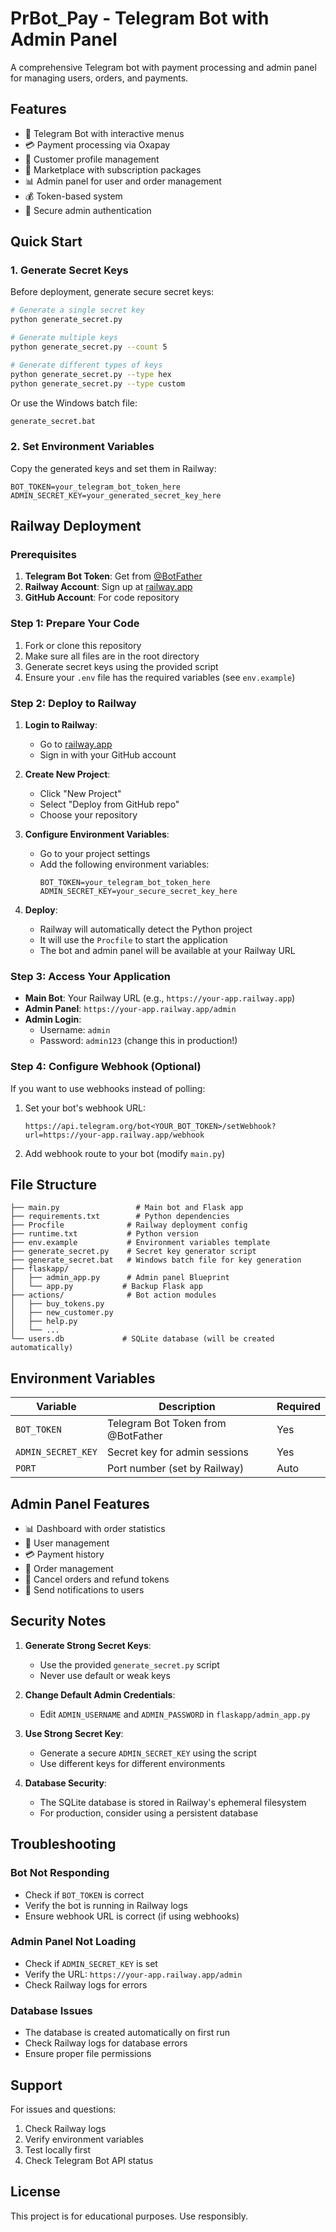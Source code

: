 # PrBot_Pay - Telegram Bot with Admin Panel

A comprehensive Telegram bot with payment processing and admin panel for managing users, orders, and payments.

## Features

- 🤖 Telegram Bot with interactive menus
- 💳 Payment processing via Oxapay
- 👥 Customer profile management
- 🛒 Marketplace with subscription packages
- 📊 Admin panel for user and order management
- 💰 Token-based system
- 🔐 Secure admin authentication

## Quick Start

### 1. Generate Secret Keys

Before deployment, generate secure secret keys:

```bash
# Generate a single secret key
python generate_secret.py

# Generate multiple keys
python generate_secret.py --count 5

# Generate different types of keys
python generate_secret.py --type hex
python generate_secret.py --type custom
```

Or use the Windows batch file:
```cmd
generate_secret.bat
```

### 2. Set Environment Variables

Copy the generated keys and set them in Railway:

```
BOT_TOKEN=your_telegram_bot_token_here
ADMIN_SECRET_KEY=your_generated_secret_key_here
```

## Railway Deployment

### Prerequisites

1. **Telegram Bot Token**: Get from [@BotFather](https://t.me/botfather)
2. **Railway Account**: Sign up at [railway.app](https://railway.app)
3. **GitHub Account**: For code repository

### Step 1: Prepare Your Code

1. Fork or clone this repository
2. Make sure all files are in the root directory
3. Generate secret keys using the provided script
4. Ensure your `.env` file has the required variables (see `env.example`)

### Step 2: Deploy to Railway

1. **Login to Railway**:
   - Go to [railway.app](https://railway.app)
   - Sign in with your GitHub account

2. **Create New Project**:
   - Click "New Project"
   - Select "Deploy from GitHub repo"
   - Choose your repository

3. **Configure Environment Variables**:
   - Go to your project settings
   - Add the following environment variables:
     ```
     BOT_TOKEN=your_telegram_bot_token_here
     ADMIN_SECRET_KEY=your_secure_secret_key_here
     ```

4. **Deploy**:
   - Railway will automatically detect the Python project
   - It will use the `Procfile` to start the application
   - The bot and admin panel will be available at your Railway URL

### Step 3: Access Your Application

- **Main Bot**: Your Railway URL (e.g., `https://your-app.railway.app`)
- **Admin Panel**: `https://your-app.railway.app/admin`
- **Admin Login**: 
  - Username: `admin`
  - Password: `admin123` (change this in production!)

### Step 4: Configure Webhook (Optional)

If you want to use webhooks instead of polling:

1. Set your bot's webhook URL:
   ```
   https://api.telegram.org/bot<YOUR_BOT_TOKEN>/setWebhook?url=https://your-app.railway.app/webhook
   ```

2. Add webhook route to your bot (modify `main.py`)

## File Structure

```
├── main.py                 # Main bot and Flask app
├── requirements.txt        # Python dependencies
├── Procfile              # Railway deployment config
├── runtime.txt           # Python version
├── env.example           # Environment variables template
├── generate_secret.py    # Secret key generator script
├── generate_secret.bat   # Windows batch file for key generation
├── flaskapp/
│   ├── admin_app.py      # Admin panel Blueprint
│   └── app.py           # Backup Flask app
├── actions/              # Bot action modules
│   ├── buy_tokens.py
│   ├── new_customer.py
│   ├── help.py
│   └── ...
└── users.db             # SQLite database (will be created automatically)
```

## Environment Variables

| Variable | Description | Required |
|----------|-------------|----------|
| `BOT_TOKEN` | Telegram Bot Token from @BotFather | Yes |
| `ADMIN_SECRET_KEY` | Secret key for admin sessions | Yes |
| `PORT` | Port number (set by Railway) | Auto |

## Admin Panel Features

- 📊 Dashboard with order statistics
- 👥 User management
- 💳 Payment history
- 🛒 Order management
- 🔄 Cancel orders and refund tokens
- 📱 Send notifications to users

## Security Notes

1. **Generate Strong Secret Keys**: 
   - Use the provided `generate_secret.py` script
   - Never use default or weak keys
   
2. **Change Default Admin Credentials**: 
   - Edit `ADMIN_USERNAME` and `ADMIN_PASSWORD` in `flaskapp/admin_app.py`
   
3. **Use Strong Secret Key**:
   - Generate a secure `ADMIN_SECRET_KEY` using the script
   - Use different keys for different environments
   
4. **Database Security**:
   - The SQLite database is stored in Railway's ephemeral filesystem
   - For production, consider using a persistent database

## Troubleshooting

### Bot Not Responding
- Check if `BOT_TOKEN` is correct
- Verify the bot is running in Railway logs
- Ensure webhook URL is correct (if using webhooks)

### Admin Panel Not Loading
- Check if `ADMIN_SECRET_KEY` is set
- Verify the URL: `https://your-app.railway.app/admin`
- Check Railway logs for errors

### Database Issues
- The database is created automatically on first run
- Check Railway logs for database errors
- Ensure proper file permissions

## Support

For issues and questions:
1. Check Railway logs
2. Verify environment variables
3. Test locally first
4. Check Telegram Bot API status

## License

This project is for educational purposes. Use responsibly. 